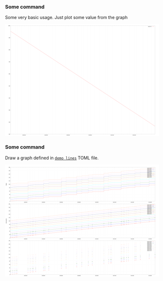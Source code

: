 ### Some command

Some very basic usage. Just plot some value from the graph

<!-- docify::embed!("tests/cmd_tests.rs", cmd_simple) -->

<img src="some-playground/default.png" width="800" />

### Some command

Draw a graph defined in [`demo lines`](some-playground/demo.toml) TOML file.

<!-- docify::embed!("tests/cmd_tests.rs", cmd_demo_lines) -->

<img src="some-playground/demo-lines.png" width="800" />
